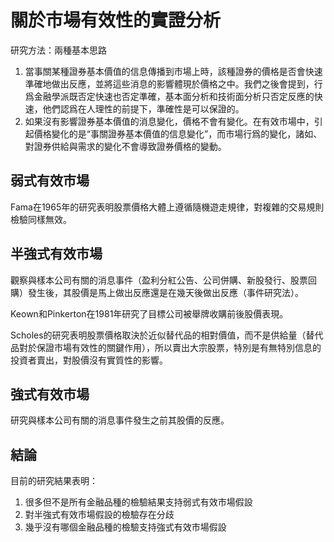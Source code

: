 # 關於市場有效性的實證分析

研究方法：兩種基本思路

1. 當事關某種證券基本價值的信息傳播到市場上時，該種證券的價格是否會快速準確地做出反應，並將這些消息的影響體現於價格之中。我們之後會提到，行爲金融學派既否定快速也否定準確，基本面分析和技術面分析只否定反應的快速，他們認爲在人理性的前提下，準確性是可以保證的。
2. 如果沒有影響證券基本價值的消息變化，價格不會有變化。在有效市場中，引起價格變化的是“事關證券基本價值的信息變化”，而市場行爲的變化，諸如、對證券供給與需求的變化不會導致證券價格的變動。

## 弱式有效市場
Fama在1965年的研究表明股票價格大體上遵循隨機遊走規律，對複雜的交易規則檢驗同樣無效。

## 半強式有效市場
觀察與樣本公司有關的消息事件（盈利分紅公告、公司併購、新股發行、股票回購）發生後，其股價是馬上做出反應還是在幾天後做出反應（事件研究法）。

Keown和Pinkerton在1981年研究了目標公司被舉牌收購前後股價表現。

Scholes的研究表明股票價格取決於近似替代品的相對價值，而不是供給量（替代品對於保證市場有效性的關鍵作用），所以賣出大宗股票，特別是有無特別信息的投資者賣出，對股價沒有實質性的影響。

## 強式有效市場
研究與樣本公司有關的消息事件發生之前其股價的反應。

## 結論
目前的研究結果表明：

1. 很多但不是所有金融品種的檢驗結果支持弱式有效市場假設
2. 對半強式有效市場假設的檢驗存在分歧
3. 幾乎沒有哪個金融品種的檢驗支持強式有效市場假設

